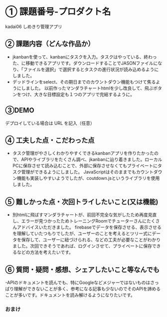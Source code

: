 # ① 課題番号-プロダクト名

kadai06
しめきり管理アプリ

## ② 課題内容（どんな作品か）

- jkanbanを使って、kanbanにタスクを入力。タスクはやっている、終わった、に移動できるアプリです。ダウンロードすることでJASONファイルになり、「ファイルを選択」で選択するとタスクの進行状況が読み込めるようにしました。
- デッドラインをselect、その期日までのカウントダウン機能もつけて焦るようにしました。
以前作ったマンダラチャートhtmlを少し改良して、飛ぶボタンをつけ、大きな目標設定も１つのアプリで完結するように。

## ③DEMO

デプロイしている場合は URL を記入（任意）

## ④ 工夫した点・こだわった点

- タスク管理がやさしくわかりやすくできるkanbanアプリを作りたかったので、APIやライブラリをたくさん調べ、jkanbanに辿り着きました。ローカルPCに保存させて読み込むことで、外部に保存させなくてもプライベートにタスク管理ができるようにしました。
JavaScriptはそのままでもカウントダウン機能も実装しやすいようでしたが、coutdown.jsというライブラリを使用しました。


## ⑤ 難しかった点・次回トライしたいこと(又は機能)

- 別htmlに飛ばすマンダラチャートが、前回不完全な気がしたため再度見直し、エラーが見つかったためトレーニングRoomでチューターさんにたくさんアドバイスいただきました。
firebaseでデータを保存させる、表示させるを理解していたつもりでしたが、ユーザーのことを考えるとツリー式にデータを保存して、ユーザーに紐づけられる、などの工夫が必要なことがわかりました。次回できそうであれば、ログインさせて、プライベートに保存できるなどの方法を考えたいです。

## ⑥ 質問・疑問・感想、シェアしたいこと等なんでも

-APIのドキュメントを読んでも、特にGoogleなどメジャーではないものはさっぱり理解ができないことが多く、参考になる記事も少ないのでそのAPIを諦めることが多いです。ドキュメントを読み解けるようになりたいです。



### おまけ

<!-- キャプチャ画像を入れたい場合は以下のフォーマットを使用してみてください。その場合はキャプチャ画像用のフォルダを作成してその画像のパスを使用してみましょう。(srcフォルダなどを作ってみてもいいかもしれないです)
![alt文](画像URL)
例)
![top page](./src/capture1.png) -->
